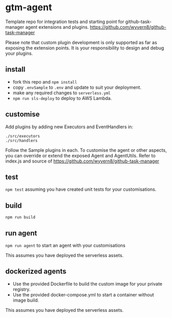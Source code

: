 # gtm-agent
Template repo for integration tests and starting point for github-task-manager agent extensions and plugins.  https://github.com/wyvern8/github-task-manager

Please note that custom plugin development is only supported as far as exposing the extension points.  It is your responsibility to design and debug your plugins.

## install
- fork this repo and `npm install`
- copy `.envSample` to `.env` and update to suit your deployment.
- make any required changes to `serverless.yml`
- `npm run sls-deploy` to deploy to AWS Lambda.

## customise
Add plugins by adding new Executors and EventHandlers in:
```
./src/executors
./src/handlers
```
Follow the Sample plugins in each.  To customise the agent or other aspects, you can override or extend the exposed Agent and AgentUtils.  Refer to index.js and source of https://github.com/wyvern8/github-task-manager

## test
`npm test` assuming you have created unit tests for your customisations.

## build
`npm run build`

## run agent
`npm run agent` to start an agent with your customisations

This assumes you have deployed the serverless assets.

## dockerized agents
- Use the provided Dockerfile to build the custom image for your private registry.
- Use the provided docker-compose.yml to start a container without image build.

This assumes you have deployed the serverless assets.

